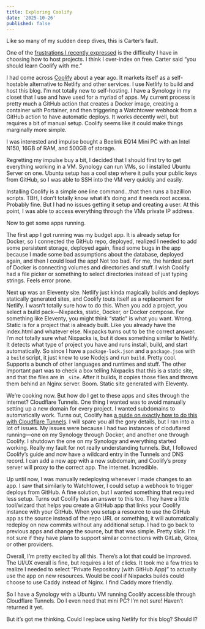 ```yaml
---
title: Exploring Coolify
date: '2025-10-26'
published: false
---
```


Like so many of my sudden deep dives, this is Carter’s fault.

One of the [frustrations I recently expressed](https://samwarnick.com/blog/i-almost-feel-like-doing-something/) is the difficulty I have in choosing how to host projects. I think I over-index on free. Carter said “you should learn Coolify with me.” 

I had come across [Coolify](https://coolify.io) about a year ago. It markets itself as a self-hostable alternative to Netlify and other services. I use Netlify to build and host this blog. I’m not totally new to self-hosting. I have a Synology in my closet that I use and have used for a myriad of apps. My current process is pretty much a GitHub action that creates a Docker image, creating a container with Portainer, and then triggering a Watchtower webhook from a GitHub action to have automatic deploys. It works decently well, but requires a bit of manual setup. Coolify seems like it could make things marginally more simple.

I was interested and impulse bought a Beelink EQ14 Mini PC with an Intel N150, 16GB of RAM, and 500GB of storage.

Regretting my impulse buy a bit, I decided that I should first try to get everything working in a VM. Synology can run VMs, so I installed Ubuntu Server on one. Ubuntu setup has a cool step where it pulls your public keys from GitHub, so I was able to SSH into the VM very quickly and easily.

Installing Coolify is a simple one line command…that then runs a bazillion scripts. TBH, I don’t totally know what it’s doing and it needs root access. Probably fine. But I had no issues getting it setup and creating a user. At this point, I was able to access everything through the VMs private IP address.

Now to get some apps running.

The first app I got running was my budget app. It is already setup for Docker, so I connected the GitHub repo, deployed, realized I needed to add some persistent storage, deployed again, fixed some bugs in the app because I made some bad assumptions about the database, deployed again, and then I could load the app! Not too bad. For me, the hardest part of Docker is connecting volumes and directories and stuff. I wish Coolify had a file picker or something to select directories instead of just typing strings. Feels error prone.

Next up was an Eleventy site. Netlify just kinda magically builds and deploys statically generated sites, and Coolify touts itself as a replacement for Netlify. I wasn’t totally sure how to do this. When you add a project, you select a build pack—Nixpacks, static, Docker, or Docker compose. For something like Eleventy, you might think “static” is what you want. Wrong. Static is for a project that is already built. Like you already have the index.html and whatever else. Nixpacks turns out to be the correct answer. I’m not totally sure what Nixpacks is, but it does something similar to Netlify. It detects what type of project you have and runs install, build, and start automatically. So since I have a `package-lock.json` and a `package.json` with a `build` script, it just knew to use Nodejs and run `build`. Pretty cool. Supports a bunch of other languages and runtimes and stuff. The other important part was to check a box telling Nixpacks that this is a static site, and that the files are in `_site`. After it builds, it copies those files and throws them behind an Nginx server. Boom. Static site generated with Eleventy.

We’re cooking now. But how do I get to these apps and sites through the internet? Cloudflare Tunnels. One thing I wanted was to avoid manually setting up a new domain for every project. I wanted subdomains to automatically work. Turns out, Coolify has [a guide on exactly how to do this with Cloudflare Tunnels](https://coolify.io/docs/knowledge-base/cloudflare/tunnels/all-resource). I will spare you all the gory details, but I ran into a lot of issues. My issues were because I had two instances of cloduflared running—one on my Synology through Docker, and another one through Coolify. I shutdown the one on my Synology and everything started working. Really my fault for not really understanding tunnels. But, I followed Coolify’s guide and now have a wildcard entry in the Tunnels and DNS record. I can add a new app with a new subdomain, and Coolify’s proxy server will proxy to the correct app. The internet. Incredible.

Up until now, I was manually redeploying whenever I made changes to an app. I saw that similarly to Watchtower, I could setup a webhook to trigger deploys from GitHub. A fine solution, but I wanted something that required less setup. Turns out Coolify has an answer to this too. They have a little tool/wizard that helps you create a GitHub app that links your Coolify instance with your GitHub. When you setup a resource to use the GitHub app as the source instead of the repo URL or something, it will automatically redeploy on new commits without any additional setup. I had to go back to previous apps and change the source, but that was simple. Pretty slick. I’m not sure if they have plans to support similar connections with GitLab, Gitea, or other providers.

Overall, I’m pretty excited by all this. There’s a lot that could be improved. The UI/UX overall is fine, but requires a lot of clicks. It took me a few tries to realize I needed to select “Private Repository (with GitHub App)” to actually use the app on new resources. Would be cool if Nixpacks builds could choose to use Caddy instead of Nginx. I find Caddy more friendly.

So I have a Synology with a Ubuntu VM running Coolify accessible through Cloudflare Tunnels. Do I even need that mini PC? I’m not sure! Haven’t returned it yet.

But it’s got me thinking. Could I replace using Netlify for this blog? Should I?